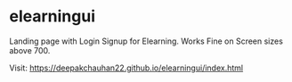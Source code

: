 # elearningui
Landing page with Login Signup for Elearning.
Works Fine on Screen sizes above 700. 

Visit: https://deepakchauhan22.github.io/elearningui/index.html
